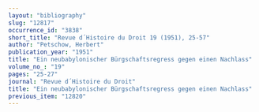 ```yaml
---
layout: "bibliography"
slug: "12817"
occurrence_id: "3838"
short_title: "Revue d´Histoire du Droit 19 (1951), 25-57"
author: "Petschow, Herbert"
publication_year: "1951"
title: "Ein neubabylonischer Bürgschaftsregress gegen einen Nachlass"
volume_no_: "19"
pages: "25-27"
journal: "Revue d´Histoire du Droit"
title: "Ein neubabylonischer Bürgschaftsregress gegen einen Nachlass"
previous_item: "12820"
---
```

